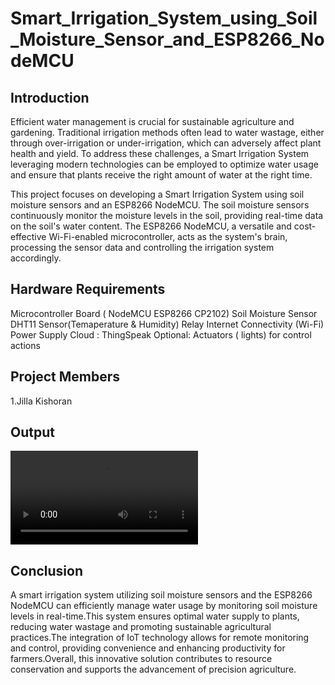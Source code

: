 # Smart_Irrigation_System_using_Soil_Moisture_Sensor_and_ESP8266_NodeMCU
## Introduction
Efficient water management is crucial for sustainable agriculture and gardening. Traditional irrigation methods often lead to water wastage, either through over-irrigation or under-irrigation, which can adversely affect plant health and yield. To address these challenges, a Smart Irrigation System leveraging modern technologies can be employed to optimize water usage and ensure that plants receive the right amount of water at the right time.

This project focuses on developing a Smart Irrigation System using soil moisture sensors and an ESP8266 NodeMCU. The soil moisture sensors continuously monitor the moisture levels in the soil, providing real-time data on the soil's water content. The ESP8266 NodeMCU, a versatile and cost-effective Wi-Fi-enabled microcontroller, acts as the system's brain, processing the sensor data and controlling the irrigation system accordingly.
## Hardware Requirements
Microcontroller Board ( NodeMCU ESP8266 CP2102)
Soil Moisture Sensor
DHT11 Sensor(Temaperature & Humidity)
Relay
Internet Connectivity (Wi-Fi)
Power Supply
Cloud  : ThingSpeak
Optional: Actuators ( lights) for control actions
## Project Members
1.Jilla Kishoran
## Output
![cover video](https://github.com/Kishoran/Smart_Irrigation_System_using_Soil_Moisture_Sensor_and_ESP8266_NodeMCU/blob/main/Project%20video%20-%20Made%20with%20Clipchamp_1721155479959.mp4)
## Conclusion
A smart irrigation system utilizing soil moisture sensors and the ESP8266 NodeMCU can efficiently manage water usage by monitoring soil moisture levels in real-time.This system ensures optimal water supply to plants, reducing water wastage and promoting sustainable agricultural practices.The integration of IoT technology allows for remote monitoring and control, providing convenience and enhancing productivity for farmers.Overall, this innovative solution contributes to resource conservation and supports the advancement of precision agriculture.
